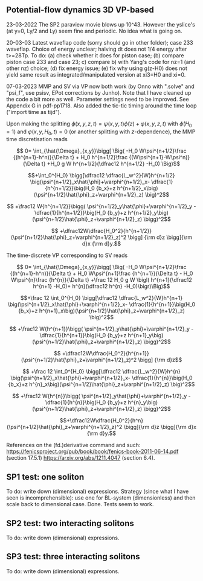 ## Potential-flow dynamics 3D VP-based

23-03-2022 The SP2 paraview movie blows up 10^43. However the yslice's (at y=0, Ly/2 and Ly) seem fine and periodic. No idea what is going on.

20-03-03 Latest waveflap code (sorry should go in other folder); case 233 waveflap. Choice of energy unclear; halving dt does not 1/4 energy after t>=28Tp. To do: (a) check whether it does for piston case; (b) compare piston case 233 and case 23; c) compare b) with Yang's code for nz=1 (and other nz) choice;  (d) fix energy issue; (e) fix why using g(z-H0) does not yield same result as integrated/manipulated version at xi3=H0 and xi=0.
 
07-03-2023 MMP and SV via VP now both work (by Onno with ".solve" and "psi_f", use psisv, EPot corrections by Junho). Note that I have cleaned up the code a bit more as well. Parameter settings need to be improved. See Appendix G in pdf-pp1718.  Also added the tic-tic timing around the time loop ("import time as tijd").

Upon making the splitting $\phi(x,y,z,t)=\psi(x,y,t)\hat{\phi}(z)+\varphi(x,y,z,t)$ with $\hat{\phi}(H_0=1)$ and $\varphi(x,y,H_0,t)=0$ (or another splitting with $z$-dependence), the MMP time discretisation reads

$$ 0=  \int_{\hat{\Omega}_{x,y}}\bigg[ \Big( -H_0 W\psi^{n+1/2}\frac {(h^{n+1}-h^n)}{\Delta t}  + H_0 h^{n+1/2}\frac {(W\psi^{n+1}-W\psi^n)}{\Delta t} +H_0 g W h^{n+1/2}(\dfrac12 h^{n+1/2} -H_0) \Big)$$

$$+\int_0^{H_0} \bigg[\dfrac12 \dfrac{L_w^2}{W}h^{n+1/2} \big(\psi^{n+1/2}_x\hat{\phi}+\varphi^{n+1/2}_x- \dfrac{1}{h^{n+1/2}}\big(H_0 {b_x}+z h^{n+1/2}_x\big)(\psi^{n+1/2}\hat{\phi}_z+\varphi^{n+1/2}_z) \big)^2$$

$$ +\frac12 W{h^{n+1/2}}\bigg( \psi^{n+1/2}_y\hat{\phi}+\varphi^{n+1/2}_y -\dfrac{1}{h^{n+1/2}}\big(H_0 {b_y}+z h^{n+1/2}_y\big)(\psi^{n+1/2}\hat{\phi}_z+\varphi^{n+1/2}_z) \bigg)^2$$

$$ +\dfrac12W\dfrac{H_0^2}{h^{n+1/2}}(\psi^{n+1/2}\hat{\phi}_z+\varphi^{n+1/2}_z)^2 \bigg] {\rm d}z \bigg]{\rm d}x {\rm d}y.$$

The time-discrete VP corresponding to SV reads

$$ 0=  \int_{\hat{\Omega}_{x,y}}\bigg[
\Big( -H_0 W\psi^{n+1/2}\frac {(h^{n+1}-h^n)}{\Delta t} + H_0 W\psi^{n+1}\frac {h^{n+1}}{\Delta t} - H_0 W\psi^{n}\frac {h^{n}}{\Delta t} +\frac 12 H_0 g W \bigl(
h^{n+1}(\dfrac12 h^{n+1} -H_0)+ h^{n}(\dfrac12 h^{n} -H_0)\bigr)\Big)$$

$$+\frac 12 \int_0^{H_0} \bigg[\dfrac12 \dfrac{L_w^2}{W}h^{n+1}
\big(\psi^{n+1/2}_x\hat{\phi}+\varphi^{n+1/2}_x- \dfrac{1}{h^{n+1}}\big(H_0 {b_x}+z h^{n+1}_x\big)(\psi^{n+1/2}\hat{\phi}_z+\varphi^{n+1/2}_z) \big)^2$$

$$ +\frac12 W{h^{n+1}}\bigg(
\psi^{n+1/2}_y\hat{\phi}+\varphi^{n+1/2}_y -\dfrac{1}{h^{n+1}}\big(H_0 {b_y}+z h^{n+1}_y\big)(\psi^{n+1/2}\hat{\phi}_z+\varphi^{n+1/2}_z) \bigg)^2$$

$$ +\dfrac12W\dfrac{H_0^2}{h^{n+1}}(\psi^{n+1/2}\hat{\phi}_z+\varphi^{n+1/2}_z)^2 \bigg] {\rm d}z$$

$$ +\frac 12 \int_0^{H_0} \bigg[\dfrac12 \dfrac{L_w^2}{W}h^{n}
\big(\psi^{n+1/2}_x\hat{\phi}+\varphi^{n+1/2}_x- \dfrac{1}{h^{n}}\big(H_0 {b_x}+z h^{n}_x\big)(\psi^{n+1/2}\hat{\phi}_z+\varphi^{n+1/2}_z) \big)^2$$

$$ +\frac12 W{h^{n}}\bigg(
\psi^{n+1/2}_y\hat{\phi}+\varphi^{n+1/2}_y -\dfrac{1}{h^{n}}\big(H_0 {b_y}+z h^{n}_y\big)(\psi^{n+1/2}\hat{\phi}_z+\varphi^{n+1/2}_z) \bigg)^2$$

$$+\dfrac12W\dfrac{H_0^2}{h^n}(\psi^{n+1/2}\hat{\phi}_z+\varphi^{n+1/2}_z)^2 \bigg]{\rm d}z
\bigg]{\rm d}x {\rm d}y.$$

References on the (fd.)derivative command and such: https://fenicsproject.org/pub/book/book/fenics-book-2011-06-14.pdf (section 17.5.1) https://arxiv.org/abs/1211.4047 (section 6.4).

## SP1 test: one soliton

To do: write down (dimensional) expressions. Strategy (since what I have seen is incomprehensible): use one for BL-system (dimensionless) and then scale back to dimensional case. Done. Tests seem to work.

## SP2 test: two interacting solitons

To do: write down (dimensional) expressions.

## SP3 test: three interacting solitons

To do: write down (dimensional) expressions.


